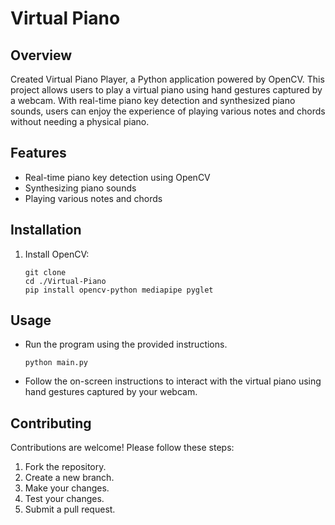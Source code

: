 # Virtual Piano

## Overview

Created Virtual Piano Player, a Python application powered by OpenCV. This project allows users to play a virtual piano using hand gestures captured by a webcam. With real-time piano key detection and synthesized piano sounds, users can enjoy the experience of playing various notes and chords without needing a physical piano.

## Features

- Real-time piano key detection using OpenCV
- Synthesizing piano sounds
- Playing various notes and chords

## Installation

1. Install OpenCV:

    ```
    git clone
    cd ./Virtual-Piano
    pip install opencv-python mediapipe pyglet
    ```

## Usage

- Run the program using the provided instructions.
  ```
  python main.py
  ```
- Follow the on-screen instructions to interact with the virtual piano using hand gestures captured by your webcam.


## Contributing

Contributions are welcome! Please follow these steps:

1. Fork the repository.
2. Create a new branch.
3. Make your changes.
4. Test your changes.
5. Submit a pull request.
